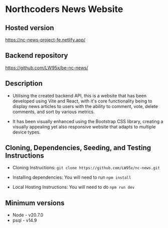# Northcoders News Website

## Hosted version

https://nc-news-project-fe.netlify.app/ 

## Backend repository

https://github.com/LW95x/be-nc-news/ 

## Description

- Utilising the created backend API, this is a website that has been developed using Vite and React, with it's core functionality being to display news articles to users with the ability to comment, vote, delete comments, and sort by various metrics.

- It has been visually enhanced using the Bootstrap CSS library, creating a visually appealing yet also responsive website that adapts to multiple device types.

## Cloning, Dependencies, Seeding, and Testing Instructions

- Cloning Instructions: ```git clone https://github.com/LW95x/nc-news.git```

- Installing dependencies: You will need to run ```npm install```

- Local Hosting Instructions: You will need to do ```npm run dev```

## Minimum versions

- Node - v20.7.0
- psql - v14.9
